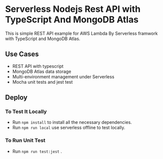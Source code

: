<!--
title: 'Serverless Nodejs Rest API with TypeScript And MongoDB Atlas'
description: 'This is simple REST API example for AWS Lambda By Serverless framwork with TypeScript and MongoDB Atlas.'
layout: Doc
framework: v1
platform: AWS
language: nodeJS
priority: 10
authorLink: 'https://github.com/Q-Angelo'
authorName: 'May Jun'
authorAvatar: 'https://avatars0.githubusercontent.com/u/17956058?s=460&u=f3acebabd097e6e93d5be5a8366b980fea5b15aa&v=4'
-->
# Serverless Nodejs Rest API with TypeScript And MongoDB Atlas

This is simple REST API example for AWS Lambda By Serverless framwork with TypeScript and MongoDB Atlas.

## Use Cases

* REST API with typescript
* MongoDB Atlas data storage
* Multi-environment management under Serverless
* Mocha unit tests and jest test


## Deploy

### To Test It Locally

* Run ```npm install``` to install all the necessary dependencies.
* Run ```npm run local``` use serverless offline to test locally. 


### To Run Unit Test

* Run ```npm run test:jest``` . 

